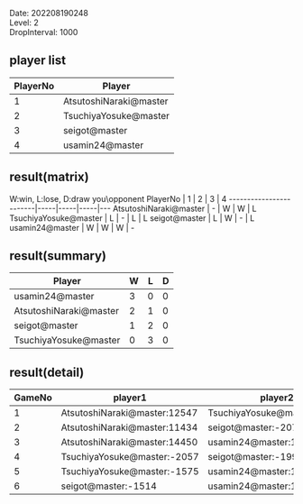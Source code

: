 Date: 202208190248  
Level: 2  
DropInterval: 1000  
## player list
PlayerNo  |  Player
----------|------------------------
1         |  AtsutoshiNaraki@master
2         |  TsuchiyaYosuke@master
3         |  seigot@master
4         |  usamin24@master
## result(matrix)
W:win, L:lose, D:draw
you\opponent PlayerNo   |  1  |  2  |  3  |  4
------------------------|-----|-----|-----|---
AtsutoshiNaraki@master  |  -  |  W  |  W  |  L
TsuchiyaYosuke@master   |  L  |  -  |  L  |  L
seigot@master           |  L  |  W  |  -  |  L
usamin24@master         |  W  |  W  |  W  |  -
## result(summary)
Player                  |  W  |  L  |  D
------------------------|-----|-----|---
usamin24@master         |  3  |  0  |  0
AtsutoshiNaraki@master  |  2  |  1  |  0
seigot@master           |  1  |  2  |  0
TsuchiyaYosuke@master   |  0  |  3  |  0
## result(detail)
GameNo  |  player1                       |  player2
--------|--------------------------------|-----------------------------
1       |  AtsutoshiNaraki@master:12547  |  TsuchiyaYosuke@master:-2035
2       |  AtsutoshiNaraki@master:11434  |  seigot@master:-2075
3       |  AtsutoshiNaraki@master:14450  |  usamin24@master:17932
4       |  TsuchiyaYosuke@master:-2057   |  seigot@master:-1991
5       |  TsuchiyaYosuke@master:-1575   |  usamin24@master:12638
6       |  seigot@master:-1514           |  usamin24@master:17049
